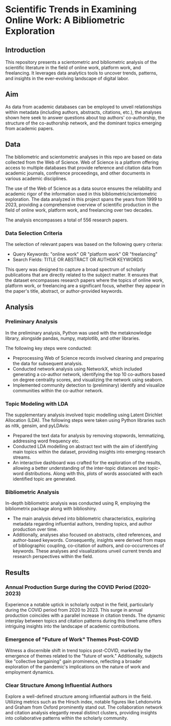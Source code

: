 # Scientific Trends in Examining Online Work: A Bibliometric Exploration



## Introduction

This repository presents a scientometric and bibliometric analysis of the scientific literature in the field of online work, platform work, and freelancing. It leverages data analytics tools to uncover trends, patterns, and insights in the ever-evolving landscape of digital labor.

## Aim

As data from academic databases can be employed to unveil relationships within metadata (including authors, abstracts, citations, etc.), the analyses shown here seek to answer questions about top authors' co-authorship, the structure of the co-authorship network, and the dominant topics emerging from academic papers.

## Data 

The bibliometric and scientometric analyses in this repo are based on data collected from the Web of Science. Web of Science is a platform offering access to multiple databases that provide reference and citation data from academic journals, conference proceedings, and other documents in various academic disciplines. 

The use of the Web of Science as a data source ensures the reliability and academic rigor of the information used in this bibliometric/scientometric exploration. The data analyzed in this project spans the years from 1999 to 2023, providing a comprehensive overview of scientific production in the field of online work, platform work, and freelancing over two decades. 

The analysis encompasses a total of 556 research papers.

### Data Selection Criteria

The selection of relevant papers was based on the following query criteria:
- Query Keywords: "online work" OR "platform work" OR "freelancing"
- Search Fields: TITLE OR ABSTRACT OR AUTHOR KEYWORDS

This query was designed to capture a broad spectrum of scholarly publications that are directly related to the subject matter. It ensures that the dataset encompasses research papers where the topics of online work, platform work, or freelancing are a significant focus, whether they appear in the paper's title, abstract, or author-provided keywords.

## Analysis 

### Preliminary Analysis

In the preliminary analysis, Python was used with the metaknowledge library, alongside pandas, numpy, matplotlib, and other libraries. 

The following key steps were conducted:

- Preprocessing Web of Science records involved cleaning and preparing the data for subsequent analysis.
- Conducted network analysis using NetworkX, which included generating a co-author network, identifying the top 10 co-authors based on degree centrality scores, and visualizing the network using seaborn.
- Implemented community detection to (preliminary) identify and visualize communities within the co-author network.

### Topic Modeling with LDA

The supplementary analysis involved topic modelling using Latent Dirichlet Allocation (LDA). The following steps were taken using Python libraries such as nltk, gensim, and pyLDAvis:

- Prepared the text data for analysis by removing stopwords, lemmatizing, addressing word frequency etc.
- Conducted LDA modelling on abstract text with the aim of identifying main topics within the dataset, providing insights into emerging research streams.
- An interactive dashboard was crafted for  the exploration of the results, allowing a better understanding of the inter-topic distances and topic-word distributions. Along with this, 
plots of words associated with each identified topic are generated.

### Bibliometric Analysis

In-depth bibliometric analysis was conducted using R, employing the bibliometrix package along with biblioshiny. 

- The main analysis delved into bibliometric characteristics, exploring metadata regarding influential authors, trending topics, and author production over time.
- Additionally, analyses also focused on abstracts, cited references, and author-based keywords. Consequently, insights were derived from maps of bibliographic coupling, co-citation of authors, and co-occurrences of keywords. These analyses and visualizations unveil current trends and research perspectives within the field.

## Results

### Annual Production Surge during the COVID Period (2020-2023)

Experience a notable uptick in scholarly output in the field, particularly during the COVID period from 2020 to 2023. This surge in annual production coincides with a parallel increase in citation trends. The dynamic interplay between topics and citation patterns during this timeframe offers intriguing insights into the landscape of academic contributions.

### Emergence of "Future of Work" Themes Post-COVID

Witness a discernible shift in trend topics post-COVID, marked by the emergence of themes related to the "future of work." Additionally, subjects like "collective bargaining" gain prominence, reflecting a broader exploration of the pandemic's implications on the nature of work and employment dynamics.

### Clear Structure Among Influential Authors

Explore a well-defined structure among influential authors in the field. Utilizing metrics such as the Hirsch index, notable figures like Lehdonvirta and Graham from Oxford prominently stand out. The collaboration network and citation analysis elegantly reveal distinct clusters, providing insights into collaborative patterns within the scholarly community.






